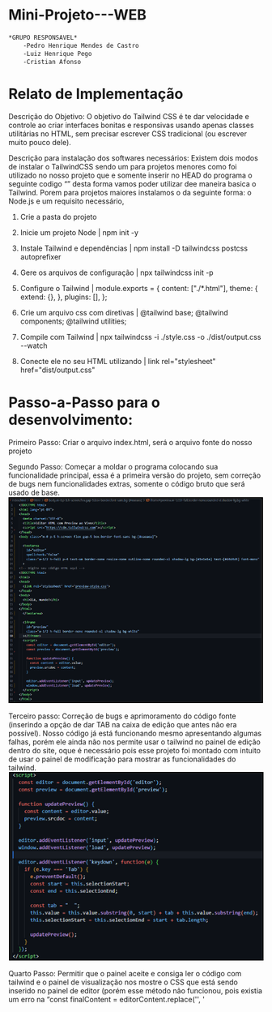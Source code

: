 # Mini-Projeto---WEB

    *GRUPO RESPONSAVEL*
        -Pedro Henrique Mendes de Castro
        -Luiz Henrique Pego
        -Cristian Afonso

# Relato de Implementação
Descrição do Objetivo:
	O objetivo do Tailwind CSS é te dar velocidade e controle ao criar interfaces bonitas e responsivas usando apenas classes utilitárias no HTML, sem precisar escrever CSS tradicional (ou escrever muito pouco dele).

Descrição para instalação dos softwares necessários:
	Existem dois modos de instalar o TailwindCSS sendo um para projetos menores como foi utilizado no nosso projeto que e somente inserir no HEAD do programa o seguinte codigo “<script src="https://cdn.tailwindcss.com"></script>” desta forma vamos poder utilizar dee maneira basica o Tailwind. Porem para projetos maiores instalamos o da seguinte forma: o Node.js e um requisito necessário,  

1. Crie a pasta do projeto 


2. Inicie um projeto Node |
npm init -y

3. Instale Tailwind e dependências |
npm install -D tailwindcss postcss autoprefixer

4. Gere os arquivos de configuração |
npx tailwindcss init -p

5. Configure o Tailwind |
module.exports = {
  content: ["./*.html"],
  theme: {
    extend: {},
  },
  plugins: [],
};

6. Crie um arquivo css com diretivas |
@tailwind base;
@tailwind components;
@tailwind utilities;

7. Compile com Tailwind |
npx tailwindcss -i ./style.css -o ./dist/output.css --watch

8. Conecte ele no seu HTML utilizando |
link rel="stylesheet" href="dist/output.css"

# Passo-a-Passo para o desenvolvimento:

Primeiro Passo: Criar o arquivo index.html, será o arquivo fonte do nosso projeto

Segundo Passo: Começar a moldar o programa colocando sua funcionalidade principal, essa é a primeira versão do projeto, sem correção de bugs nem funcionalidades extras, somente o código bruto que será usado de base.
    ![Passo 2](imagens/passo1.png)

Terceiro passo: Correção de bugs e aprimoramento do código fonte (inserindo a opção de dar TAB na caixa de edição que antes não era possível). Nosso código já está funcionando mesmo apresentando algumas falhas, porém ele ainda não nos permite usar o tailwind no painel de edição dentro do site, oque é necessário pois esse projeto foi montado com  intuito de usar o painel de modificação para mostrar as funcionalidades do tailwind.
    ![Passo 3](imagens/passo2.png)

Quarto Passo: Permitir que o painel aceite e consiga ler o código com tailwind e o painel de visualização nos mostre o CSS que está sendo inserido no painel de  editor (porém esse método não funcionou, pois existia um erro na “const finalContent = editorContent.replace('</head>', '<script src="https://cdn.tailwindcss.com"><\/script></head>');” 
![Passo 4](imagens/passo3.png)

Quinto Passo: Corrigir o erro e fazer com que o painel aceite e consiga ler o código com tailwind. A solução foi refazer a function updatePreview, criando uma tag de script como uma variável separada.
![Passo 5](imagens/passo4.png)

Sexto Passo: Agora começamos a aprimorar o site visualmente, adicionando alguns botões, barra de navegação, opção para salvar e apagar nosso código, além de poder alternar entre os temas claro e escuro. 
![Passo 6](imagens/passo5.png)
![Passo 6](imagens/passo51.png)


